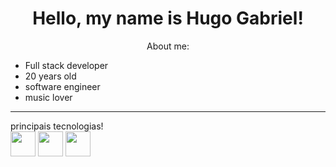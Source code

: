 <h1 align='center'>Hello, my name is Hugo Gabriel!</h1>
<p align='center'> About me:</p>
<p align='center'>
<ul>
  <li>Full stack developer</li>
  <li>20 years old</li>
  <li>software engineer</li>
  <li>music lover</li>
</ul>
<hr>
  </p>
principais tecnologias!

<div display = "inline">
 <img width='40px' height='40px' src="https://cdn.jsdelivr.net/gh/devicons/devicon@latest/icons/javascript/javascript-original.svg" />
 <img width='40px' height='40px' src="https://cdn.jsdelivr.net/gh/devicons/devicon@latest/icons/html5/html5-original.svg" />
 <img width='40px' height='40px' src="https://cdn.jsdelivr.net/gh/devicons/devicon@latest/icons/css3/css3-original.svg" />
          

</div>
    
<!---
hugobubugo/hugobubugo is a ✨ special ✨ repository because its `README.md` (this file) appears on your GitHub profile.
You can click the Preview link to take a look at your changes.
--->
